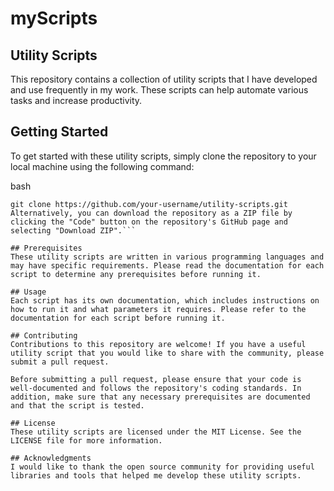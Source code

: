 # myScripts
## Utility Scripts
This repository contains a collection of utility scripts that I have developed and use frequently in my work. These scripts can help automate various tasks and increase productivity.

## Getting Started
To get started with these utility scripts, simply clone the repository to your local machine using the following command:

bash
```Copy code
git clone https://github.com/your-username/utility-scripts.git
Alternatively, you can download the repository as a ZIP file by clicking the "Code" button on the repository's GitHub page and selecting "Download ZIP".```

## Prerequisites
These utility scripts are written in various programming languages and may have specific requirements. Please read the documentation for each script to determine any prerequisites before running it.

## Usage
Each script has its own documentation, which includes instructions on how to run it and what parameters it requires. Please refer to the documentation for each script before running it.

## Contributing
Contributions to this repository are welcome! If you have a useful utility script that you would like to share with the community, please submit a pull request.

Before submitting a pull request, please ensure that your code is well-documented and follows the repository's coding standards. In addition, make sure that any necessary prerequisites are documented and that the script is tested.

## License
These utility scripts are licensed under the MIT License. See the LICENSE file for more information.

## Acknowledgments
I would like to thank the open source community for providing useful libraries and tools that helped me develop these utility scripts.
